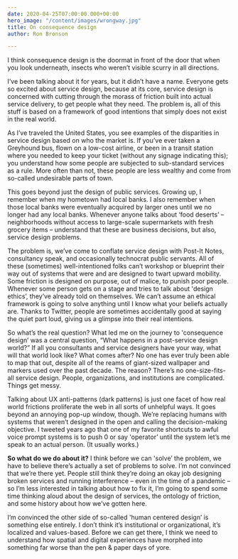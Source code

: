 ```yaml
---
date: 2020-04-25T07:00:00.000+00:00
hero_image: "/content/images/wrongway.jpg"
title: On consequence design
author: Ron Bronson

---
```

I think consequence design is the doormat in front of the door that when you look underneath, insects who weren’t visible scurry in all directions.

I’ve been talking about it for years, but it didn’t have a name. Everyone gets so excited about service design, because at its core, service design is concerned with cutting through the morass of friction built into actual service delivery, to get people what they need. The problem is, all of this stuff is based on a framework of good intentions that simply does not exist in the real world.

As I’ve traveled the United States, you see examples of the disparities in service design based on who the market is. If you’ve ever taken a Greyhound bus, flown on a low-cost airline, or been in a transit station where you needed to keep your ticket (without any signage indicating this); you understand how some people are subjected to sub-standard services as a rule. More often than not, these people are less wealthy and come from so-called undesirable parts of town.

This goes beyond just the design of public services. Growing up, I remember when my hometown had local banks. I also remember when those local banks were eventually acquired by larger ones until we no longer had any local banks. Whenever anyone talks about ‘food deserts’ – neighborhoods without access to large-scale supermarkets with fresh grocery items – understand that these are business decisions, but also, service design problems.

The problem is, we’ve come to conflate service design with Post-It Notes, consultancy speak, and occasionally technocrat public servants. All of these (sometimes) well-intentioned folks can’t workshop or blueprint their way out of systems that were and are designed to twart upward mobility. Some friction is designed on purpose, out of malice, to punish poor people. Whenever some person gets on a stage and tries to talk about 'design ethics’, they’ve already told on themselves. We can’t assume an ethical framework is going to solve anything until I know what your beliefs actually are. Thanks to Twitter, people are sometimes accidentally good at saying the quiet part loud, giving us a glimpse into their real intentions.

So what’s the real question? What led me on the journey to 'consequence design’ was a central question, “What happens in a post-service design world?” If all you consultants and service designers have your way, what will that world look like? What comes after? No one has ever truly been able to map that out, despite all of the reams of giant-sized wallpaper and markers used over the past decade. The reason? There’s no one-size-fits-all service design. People, organizations, and institutions are complicated. Things get messy.

Talking about UX anti-patterns (dark patterns) is just one facet of how real world frictions proliferate the web in all sorts of unhelpful ways. It goes beyond an annoying pop-up window, though. We’re replacing humans with systems that weren’t designed in the open and calling the decision-making objective. I tweeted years ago that one of my favorite shortcuts to awful voice prompt systems is to push 0 or say 'operator’ until the system let’s me speak to an actual person. (It usually works.)

**So what do we do about it?** I think before we can 'solve’ the problem, we have to believe there’s actually a set of problems to solve. I’m not convinced that we’re there yet. People still think they’re doing an okay job designing broken services and running interference – even in the time of a pandemic – so I’m less interested in talking about how to fix it, I’m going to spend some time thinking aloud about the design of services, the ontology of friction, and some history about how we’ve gotten here.

I’m convinced the other side of so-called 'human centered design’ is something else entirely. I don’t think it’s institutional or organizational, it’s localized and values-based. Before we can get there, I think we need to understand how spatial and digital experiences have morphed into something far worse than the pen & paper days of yore.